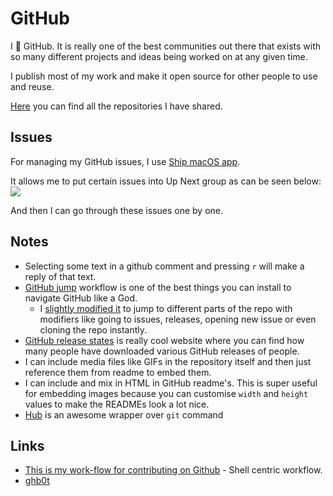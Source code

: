 # GitHub
I 💚 GitHub. It is really one of the best communities out there that exists with so many different projects and ideas being worked on at any given time.

I publish most of my work and make it open source for other people to use and reuse.

[Here](../sharing/my-github.md) you can find all the repositories I have shared.

## Issues
For managing my GitHub issues, I use [Ship macOS app](https://www.realartists.com).

It allows me to put certain issues into Up Next group as can be seen below:
![](https://i.imgur.com/swfhFxL.png)

And then I can go through these issues one by one.

## Notes
- Selecting some text in a github comment and pressing `r` will make a reply of that text.
- [GitHub jump](https://github.com/lox/alfred-github-jump) workflow is one of the best things you can install to navigate GitHub like a God.
	- I [slightly modified it](https://github.com/nikitavoloboev/small-workflows#workflow-augmentations) to jump to different parts of the repo with modifiers like going to issues, releases, opening new issue or even cloning the repo instantly.
- [GitHub release states](http://www.somsubhra.com/github-release-stats/) is really cool website where you can find how many people have downloaded various GitHub releases of people.
- I can include media files like GIFs in the repository itself and then just reference them from readme to embed them.
- I can include and mix in HTML in GitHub readme's. This is super useful for embedding images because you can customise `width` and `height` values to make the READMEs look a lot nice.
- [Hub](https://github.com/github/hub) is an awesome wrapper over `git` command

## Links
- [This is my work-flow for contributing on Github](https://zimbatm.com/journal/2015/08/16/this-is-how-i-contribute-on-github/) - Shell centric workflow.
- [ghb0t](https://github.com/jessfraz/ghb0t)